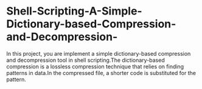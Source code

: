 # Shell-Scripting-A-Simple-Dictionary-based-Compression-and-Decompression-

In this project, you are implement a simple dictionary-based compression and decompression tool in shell scripting.The dictionary-based compression is a lossless compression technique that relies on finding patterns in data.In the compressed file, a shorter code is substituted for the pattern.
